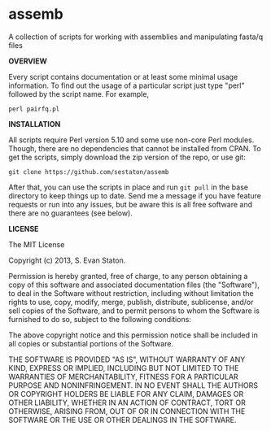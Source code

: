 assemb
======

A collection of scripts for working with assemblies and manipulating fasta/q files


**OVERVIEW**

Every script contains documentation or at least some minimal usage information. To find out the usage of a particular script just type "perl" followed by the script name. For example,

    perl pairfq.pl

**INSTALLATION**

All scripts require Perl version 5.10 and some use non-core Perl modules. Though, there are no dependencies that cannot be installed from CPAN. To get the scripts, simply download the zip version of the repo, or use git:

    git clone https://github.com/sestaton/assemb

After that, you can use the scripts in place and run `git pull` in the base directory to keep things up to date. Send me a message if you have feature requests or run into any issues, but be aware this is all free software and there are no guarantees (see below).

**LICENSE**

   The MIT License

   Copyright (c) 2013, S. Evan Staton.

   Permission is hereby granted, free of charge, to any person obtaining
   a copy of this software and associated documentation files (the
   "Software"), to deal in the Software without restriction, including
   without limitation the rights to use, copy, modify, merge, publish,
   distribute, sublicense, and/or sell copies of the Software, and to
   permit persons to whom the Software is furnished to do so, subject to
   the following conditions:

   The above copyright notice and this permission notice shall be
   included in all copies or substantial portions of the Software.

   THE SOFTWARE IS PROVIDED "AS IS", WITHOUT WARRANTY OF ANY KIND,
   EXPRESS OR IMPLIED, INCLUDING BUT NOT LIMITED TO THE WARRANTIES OF
   MERCHANTABILITY, FITNESS FOR A PARTICULAR PURPOSE AND
   NONINFRINGEMENT. IN NO EVENT SHALL THE AUTHORS OR COPYRIGHT HOLDERS
   BE LIABLE FOR ANY CLAIM, DAMAGES OR OTHER LIABILITY, WHETHER IN AN
   ACTION OF CONTRACT, TORT OR OTHERWISE, ARISING FROM, OUT OF OR IN
   CONNECTION WITH THE SOFTWARE OR THE USE OR OTHER DEALINGS IN THE
   SOFTWARE.
